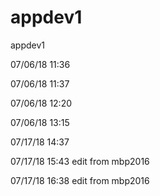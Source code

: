 # appdev1
appdev1

07/06/18  11:36

07/06/18  11:37

07/06/18  12:20

07/06/18  13:15

07/17/18  14:37

07/17/18  15:43 edit from mbp2016

07/17/18  16:38 edit from mbp2016
